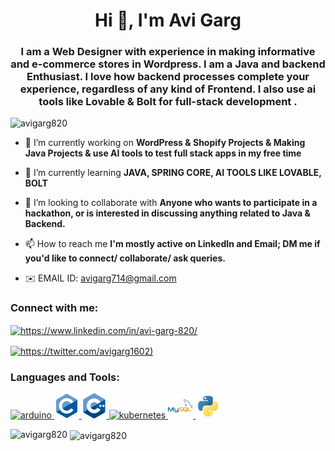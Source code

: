 <h1 align="center">Hi 👋, I'm Avi Garg</h1>
<h3 align="center">I am a Web Designer with experience in making informative and e-commerce stores in Wordpress. I am a Java and backend Enthusiast. I love how backend processes complete your experience, regardless of any kind of Frontend.
 I also use ai tools like Lovable & Bolt for full-stack development .</h3>

<p align="left"> <img src="https://komarev.com/ghpvc/?username=avigarg820&label=Profile%20views&color=0e75b6&style=flat" alt="avigarg820" /> </p>

- 🔭 I’m currently working on **WordPress & Shopify Projects & Making Java Projects & use AI tools to test full stack apps in my free time**

- 🌱 I’m currently learning **JAVA, SPRING CORE, AI TOOLS LIKE LOVABLE, BOLT**

- 🤝 I’m looking to collaborate with  **Anyone who wants to participate in a hackathon, or is interested in discussing anything related to Java & Backend.**

- 📫 How to reach me **I'm mostly active on LinkedIn and Email; DM me if you'd like to connect/ collaborate/ ask queries.**


- ✉️ EMAIL ID: avigarg714@gmail.com

<h3 align="left">Connect with me:</h3>
<p align="left">
<a href="https://linkedin.com/in/https://www.linkedin.com/in/avi-garg-820/" target="blank"><img align="center" src="https://raw.githubusercontent.com/rahuldkjain/github-profile-readme-generator/master/src/images/icons/Social/linked-in-alt.svg" alt="https://www.linkedin.com/in/avi-garg-820/" height="30" width="40" /></a>
</p>
<p align="left">
<a href="https://twitter.com/avigarg1602" target="blank"><img align="center" src="https://raw.githubusercontent.com/rahuldkjain/github-profile-readme-generator/master/src/images/icons/Social/linked-in-alt.svg" alt="https://twitter.com/avigarg1602)" height="30" width="40" /></a>
</p>


<h3 align="left">Languages and Tools:</h3>
<p align="left"> <a href="https://www.arduino.cc/" target="_blank" rel="noreferrer"> <img src="https://cdn.worldvectorlogo.com/logos/arduino-1.svg" alt="arduino" width="40" height="40"/> </a> <a href="https://www.cprogramming.com/" target="_blank" rel="noreferrer"> <img src="https://raw.githubusercontent.com/devicons/devicon/master/icons/c/c-original.svg" alt="c" width="40" height="40"/> </a> <a href="https://www.w3schools.com/cpp/" target="_blank" rel="noreferrer"> <img src="https://raw.githubusercontent.com/devicons/devicon/master/icons/cplusplus/cplusplus-original.svg" alt="cplusplus" width="40" height="40"/> </a> <a href="https://kubernetes.io" target="_blank" rel="noreferrer"> <img src="https://www.vectorlogo.zone/logos/kubernetes/kubernetes-icon.svg" alt="kubernetes" width="40" height="40"/> </a> <a href="https://www.mysql.com/" target="_blank" rel="noreferrer"> <img src="https://raw.githubusercontent.com/devicons/devicon/master/icons/mysql/mysql-original-wordmark.svg" alt="mysql" width="40" height="40"/> </a> <a href="https://www.python.org" target="_blank" rel="noreferrer"> <img src="https://raw.githubusercontent.com/devicons/devicon/master/icons/python/python-original.svg" alt="python" width="40" height="40"/> </a> </p>

<p><img align="left" src="https://github-readme-stats.vercel.app/api/top-langs?username=avigarg820&show_icons=true&locale=en&layout=compact" alt="avigarg820" /></p>

<p>&nbsp;<img align="center" src="https://github-readme-stats.vercel.app/api?username=avigarg820&show_icons=true&locale=en" alt="avigarg820" /></p>

